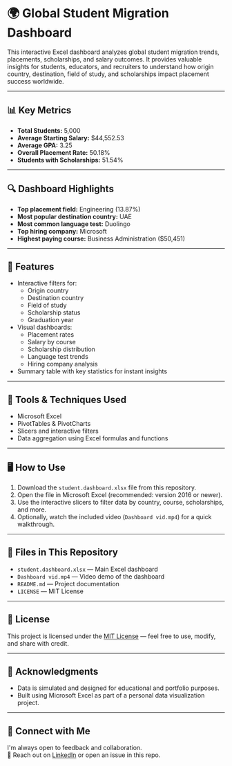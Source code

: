 # 🌍 Global Student Migration Dashboard


This interactive Excel dashboard analyzes global student migration trends, placements, scholarships, and salary outcomes. It provides valuable insights for students, educators, and recruiters to understand how origin country, destination, field of study, and scholarships impact placement success worldwide.

---

## 📊 Key Metrics

- **Total Students:** 5,000  
- **Average Starting Salary:** $44,552.53  
- **Average GPA:** 3.25  
- **Overall Placement Rate:** 50.18%  
- **Students with Scholarships:** 51.54%  

---

## 🔍 Dashboard Highlights

- **Top placement field:** Engineering (13.87%)  
- **Most popular destination country:** UAE  
- **Most common language test:** Duolingo  
- **Top hiring company:** Microsoft  
- **Highest paying course:** Business Administration ($50,451)  

---

## 📌 Features

- Interactive filters for:
  - Origin country
  - Destination country
  - Field of study
  - Scholarship status
  - Graduation year  
- Visual dashboards:
  - Placement rates
  - Salary by course
  - Scholarship distribution
  - Language test trends
  - Hiring company analysis  
- Summary table with key statistics for instant insights  

---

## 🧰 Tools & Techniques Used

- Microsoft Excel  
- PivotTables & PivotCharts  
- Slicers and interactive filters  
- Data aggregation using Excel formulas and functions  

---

## 🖥️ How to Use

1. Download the `student.dashboard.xlsx` file from this repository.
2. Open the file in Microsoft Excel (recommended: version 2016 or newer).
3. Use the interactive slicers to filter data by country, course, scholarships, and more.
4. Optionally, watch the included video (`Dashboard vid.mp4`) for a quick walkthrough.

---

## 📁 Files in This Repository

- `student.dashboard.xlsx` — Main Excel dashboard  
- `Dashboard vid.mp4` — Video demo of the dashboard  
- `README.md` — Project documentation  
- `LICENSE` — MIT License  

---

## 📜 License

This project is licensed under the [MIT License](./LICENSE) — feel free to use, modify, and share with credit.

---

## 🙌 Acknowledgments

- Data is simulated and designed for educational and portfolio purposes.
- Built using Microsoft Excel as part of a personal data visualization project.

---

## 📩 Connect with Me

I'm always open to feedback and collaboration.  
📧 Reach out on [LinkedIn](https://www.linkedin.com) or open an issue in this repo.
